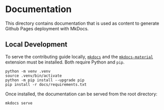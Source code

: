 # Documentation

This directory contains documentation that is used as content to generate Github Pages deployment with MkDocs.

## Local Development

To serve the contributing guide locally, [`mkdocs`](https://www.mkdocs.org/user-guide/installation/) and the [`mkdocs-material`](https://github.com/squidfunk/mkdocs-material#quick-start) extension must be installed. Both require Python and `pip`.

```console
python -m venv .venv
source .venv/bin/activate
python -m pip install --upgrade pip
pip install -r docs/requirements.txt
```

Once installed, the documentation can be served from the root directory:

```console
mkdocs serve
```
